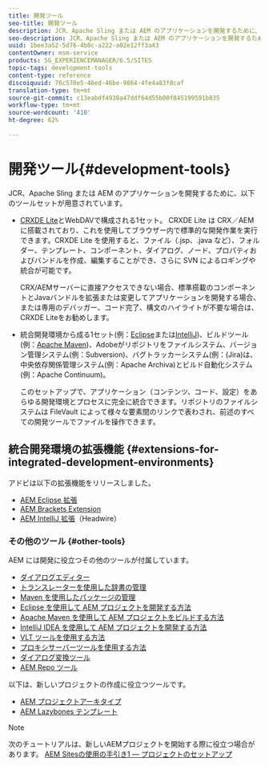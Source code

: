 ```yaml
---
title: 開発ツール
seo-title: 開発ツール
description: JCR、Apache Sling または AEM のアプリケーションを開発するために、多くのツールセットが用意されています
seo-description: JCR、Apache Sling または AEM のアプリケーションを開発するために、多くのツールセットが用意されています
uuid: 1bee3a52-5d76-4b0c-a222-a02e12ff3a43
contentOwner: msm-service
products: SG_EXPERIENCEMANAGER/6.5/SITES
topic-tags: development-tools
content-type: reference
discoiquuid: 76c570e5-46ed-46be-9864-4fe4a83f0caf
translation-type: tm+mt
source-git-commit: c13eabdf4938a47ddf64d55b00f845199591b835
workflow-type: tm+mt
source-wordcount: '410'
ht-degree: 62%

---
```



# 開発ツール{#development-tools}

JCR、Apache Sling または AEM のアプリケーションを開発するために、以下のツールセットが用意されています。

* [CRXDE Lite](/help/sites-developing/developing-with-crxde-lite.md)とWebDAVで構成される1セット。 CRXDE Lite は CRX／AEM に搭載されており、これを使用してブラウザー内で標準的な開発作業を実行できます。CRXDE Lite を使用すると、ファイル（.jsp、.java など）、フォルダー、テンプレート、コンポーネント、ダイアログ、ノード、プロパティおよびバンドルを作成、編集することができ、さらに SVN によるロギングや統合が可能です。

   CRX/AEMサーバーに直接アクセスできない場合、標準搭載のコンポーネントとJavaバンドルを拡張または変更してアプリケーションを開発する場合、または専用のデバッガー、コード完了、構文のハイライトが不要な場合は、CRXDE Liteをお勧めします。

* 統合開発環境から成る1セット(例：[Eclipse](/help/sites-developing/howto-projects-eclipse.md)または[IntelliJ](/help/sites-developing/ht-intellij.md))、ビルドツール(例：[Apache Maven](/help/sites-developing/ht-projects-maven.md))、Adobeがリポジトリをファイルシステム、バージョン管理システム(例：Subversion)、バグトラッカーシステム(例：(Jira)は、中央依存関係管理システム(例：Apache Archiva)とビルド自動化システム(例：Apache Continuum)。

   このセットアップで、アプリケーション（コンテンツ、コード、設定）をあらゆる開発環境とプロセスに完全に統合できます。リポジトリのファイルシステムは FileVault によって様々な要素間のリンクで表わされ、前述のすべての開発ツールでファイルを操作できます。

## 統合開発環境の拡張機能 {#extensions-for-integrated-development-environments}

アドビは以下の拡張機能をリリースしました。

* [AEM Eclipse 拡張](/help/sites-developing/aem-eclipse.md)
* [AEM Brackets Extension](/help/sites-developing/aem-brackets.md)
* [AEM IntelliJ 拡張](https://github.com/headwirecom/aem-ide-tooling-4-intellij/blob/master/documenation/AEM%20Tooling%20Plugin%20for%20IntelliJ%20IDEA.pdf)（Headwire）

### その他のツール  {#other-tools}

AEM には開発に役立つその他のツールが付属しています。

* [ダイアログエディター](/help/sites-developing/dialog-editor.md)
* [トランスレーターを使用した辞書の管理](/help/sites-developing/i18n-translator.md)
* [Maven を使用したパッケージの管理](/help/sites-developing/vlt-mavenplugin.md)
* [Eclipse を使用して AEM プロジェクトを開発する方法](/help/sites-developing/howto-projects-eclipse.md)
* [Apache Maven を使用して AEM プロジェクトをビルドする方法](/help/sites-developing/ht-projects-maven.md)
* [IntelliJ IDEA を使用して AEM プロジェクトを開発する方法](/help/sites-developing/ht-intellij.md)
* [VLT ツールを使用する方法](/help/sites-developing/ht-vlttool.md)
* [プロキシサーバーツールを使用する方法](/help/sites-developing/ht-proxy-server.md)
* [ダイアログ変換ツール](/help/sites-developing/dialog-conversion.md)
* [AEM Repo ツール](/help/sites-developing/aem-repo-tool.md)

以下は、新しいプロジェクトの作成に役立つツールです。

* [AEM プロジェクトアーキタイプ](https://github.com/Adobe-Marketing-Cloud/aem-project-archetype)
* [AEM Lazybones テンプレート](https://github.com/Adobe-Consulting-Services/lazybones-aem-templates)

>[!NOTE]
>
>次のチュートリアルは、新しいAEMプロジェクトを開始する際に役立つ場合があります。
>[AEM Sitesの使用の手引き1 — プロジェクトのセットアップ](https://helpx.adobe.com/jp/experience-manager/kt/sites/using/getting-started-wknd-tutorial-develop/part1.html)

